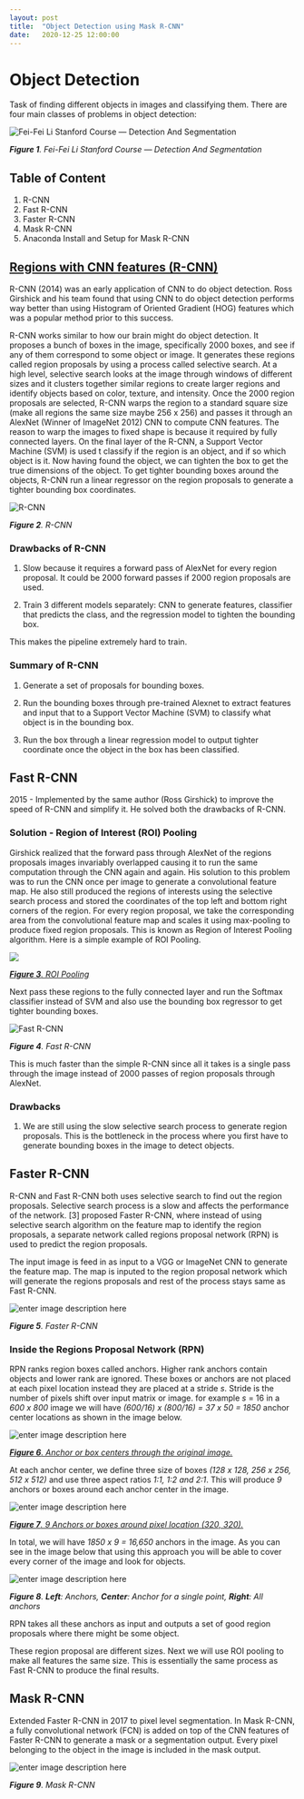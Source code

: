 ```yaml
---
layout: post
title:  "Object Detection using Mask R-CNN"
date:   2020-12-25 12:00:00
---
```


# Object Detection

Task of finding different objects in images and classifying them. There are four main classes of problems in object detection:

![Fei-Fei Li Stanford Course — Detection And Segmentation](https://1.bp.blogspot.com/-rhPX8JpRpZM/X-FFuUHfvWI/AAAAAAAAJ3Q/QD1FzBV2pik4ftrpwR86BwE99OJ_qRU_QCLcBGAsYHQ/s0/img3.png)

***Figure 1**. Fei-Fei Li Stanford Course — Detection And Segmentation*

## Table of Content

1. R-CNN
2. Fast R-CNN
3. Faster R-CNN
4. Mask R-CNN
5. Anaconda Install and Setup for Mask R-CNN

## [Regions with CNN features (R-CNN)](https://arxiv.org/pdf/1311.2524.pdf) 

R-CNN (2014) was an early application of CNN to do object detection. Ross Girshick and his team found that using CNN to do object detection performs way better than using Histogram of Oriented Gradient (HOG) features which was a popular method prior to this success.

R-CNN works similar to how our brain might do object detection. It proposes a bunch of boxes in the image, specifically 2000 boxes, and see if any of them correspond to some object or image. It generates these regions called region proposals by using a process called selective search. At a high level, selective search looks at the image through windows of different sizes and it clusters together similar regions to create larger regions and identify objects based on color, texture, and intensity. Once the 2000 region proposals are selected, R-CNN warps the region to a standard square size (make all regions the same size maybe 256 x 256) and passes it through an AlexNet (Winner of ImageNet 2012) CNN to compute CNN features. The reason to warp the images to fixed shape is because it required by fully connected layers. On the final layer of the R-CNN, a Support Vector Machine (SVM) is used t classify if the region is an object, and if so which object is it. Now having found the object, we can tighten the box to get the true dimensions of the object. To get tighter bounding boxes around the objects, R-CNN run a linear regressor on the region proposals to generate a tighter bounding box coordinates. 

![R-CNN ](https://1.bp.blogspot.com/-I7EhelkrUr0/X-FFv69f3sI/AAAAAAAAJ3g/tUVPeQdpJv0WKsZ1hsUE5E5rBaNGgElKwCLcBGAsYHQ/s0/img6.png)

***Figure 2**. R-CNN*

### Drawbacks of R-CNN

1. Slow because it requires a forward pass of AlexNet for every region proposal. It could be 2000 forward passes if 2000 region proposals are used.

2. Train 3 different models separately: CNN to generate features, classifier that predicts the class, and the regression model to tighten the bounding box.

This makes the pipeline extremely hard to train.

### Summary of R-CNN

1. Generate a set of proposals for bounding boxes.

2. Run the bounding boxes through pre-trained Alexnet to extract features and input that to a Support Vector Machine (SVM) to classify what object is in the bounding box.
 
3. Run the box through a linear regression model to output tighter coordinate once the object in the box has been classified.

## Fast R-CNN

2015 - Implemented by the same author (Ross Girshick) to improve the speed of R-CNN and simplify it. He solved both the drawbacks of R-CNN.

### Solution - Region of Interest (ROI) Pooling

Girshick realized that the forward pass through AlexNet of the regions proposals images invariably overlapped causing it to run the same computation through the CNN again and again. His solution to this problem was to run the CNN once per image to generate a convolutional feature map. He also still produced the regions of interests using the selective search process and stored the coordinates of the top left and bottom right corners of the region. For every region proposal, we take the corresponding area from the convolutional feature map and scales it using max-pooling to produce fixed region proposals. This is known as Region of Interest Pooling algorithm. Here is a simple example of ROI Pooling.

![](https://1.bp.blogspot.com/-ZPSfNpf8IDg/X-H7GxPFkiI/AAAAAAAAJ44/E6yjqLewyW8LLeEUm9XXN9Qqo0HPxe5GwCLcBGAsYHQ/s1274/Screen%2BShot%2B2020-12-22%2Bat%2B8.56.16%2BAM.png)

[***Figure 3**. ROI Pooling*](https://deepsense.ai/region-of-interest-pooling-explained/)

Next pass these regions to the fully connected layer and run the Softmax classifier instead of SVM and also use the bounding box regressor to get tighter bounding boxes.

![Fast R-CNN](https://1.bp.blogspot.com/-3uK_kTwWpqQ/X-FFwtt6ReI/AAAAAAAAJ3k/xDPGoyzFamog9n3mwMzfV9wWLtG7GPiyACLcBGAsYHQ/s0/img7.jpeg)

***Figure 4**. Fast R-CNN*

This is much faster than the simple R-CNN since all it takes is a single pass through the image instead of 2000 passes of region proposals through AlexNet.

### Drawbacks

1. We are still using the slow selective search process to generate region proposals. This is the bottleneck in the process where you first have to generate bounding boxes in the image to detect objects.

## Faster R-CNN

R-CNN and Fast R-CNN both uses selective search to find out the region proposals. Selective search process is a slow and affects the performance of the network. [3] proposed Faster R-CNN, where instead of using selective search algorithm on the feature map to identify the region proposals, a separate network called regions proposal network (RPN) is used to predict the region proposals. 

The input image is feed in as input to a VGG or ImageNet CNN to generate the feature map. The map is inputed to the region proposal network which will generate the regions proposals and rest of the process stays same as Fast R-CNN.

![enter image description here](https://1.bp.blogspot.com/-x_AfOO7MuSs/X-FFu35KWII/AAAAAAAAJ3Y/czFnmkVPp6sOD2DznUvwKLzwXujySiUQACLcBGAsYHQ/s0/img4.jpeg)

***Figure 5**. Faster R-CNN*

### Inside the Regions Proposal Network (RPN)

RPN ranks region boxes called anchors. Higher rank anchors contain objects and lower rank are ignored. These boxes or anchors are not placed at each pixel location instead they are placed at a stride *s*. Stride is the number of pixels shift over input matrix or image. for example *s* = 16  in a *600 x 800* image we will have *(600/16) x (800/16) = 37 x 50 = 1850* anchor center locations as shown in the image below.

![enter image description here](https://1.bp.blogspot.com/-Tkcjc5nHrWA/X-VLmsrIWwI/AAAAAAAAJ5k/ohmXLLgpb-Q796GzkTE9Rd-ulcnC66wCgCLcBGAsYHQ/s320/rpn-anchors-centers.png)

[***Figure 6**. Anchor or box centers through the original image.*](https://tryolabs.com/blog/2018/01/18/faster-r-cnn-down-the-rabbit-hole-of-modern-object-detection/)

At each anchor center, we define three size of boxes *(128 x 128, 256 x 256, 512 x 512)* and use three aspect ratios *1:1, 1:2 and 2:1*. This will produce *9* anchors or boxes around each anchor center in the image.

![enter image description here](https://1.bp.blogspot.com/-gzS7_sEP_s4/X-VT27yD-dI/AAAAAAAAJ50/FK3sWm4hMP8gKDvTI2jU7P5Dpvlpvt1wgCLcBGAsYHQ/s0/anchors.png)

*[**Figure 7**. 9 Anchors or boxes around pixel location (320, 320).](https://medium.com/@smallfishbigsea/faster-r-cnn-explained-864d4fb7e3f8)*

In total, we will have *1850 x 9 = 16,650* anchors in the image. As you can see in the image below that using this approach you will be able to cover every corner of the image and look for objects.

![enter image description here](https://1.bp.blogspot.com/-me-hC5S4jFw/X-VXOgzPhGI/AAAAAAAAJ6E/AMJb_5bGXj8g4zyz95403z3wfymmAEZbACLcBGAsYHQ/s0/anchors-progress.png)

***Figure 8**. **Left**: Anchors, **Center**: Anchor for a single point, **Right**: All anchors*

RPN takes all these anchors as input and outputs a set of good region proposals where there might be some object.

These region proposal are different sizes. Next we will use ROI pooling to make all features the same size. This is essentially the same process as Fast R-CNN to produce the final results. 

## Mask R-CNN

Extended Faster R-CNN in 2017 to pixel level segmentation. In Mask R-CNN, a fully convolutional network (FCN) is added on top of the CNN features of Faster R-CNN to generate a mask or a segmentation output. Every pixel belonging to the object in the image is included in the mask output.

![enter image description here](https://1.bp.blogspot.com/-7asg0i3VKD0/X-VeFLLO_HI/AAAAAAAAJ6g/aWJUgwxgcisM6EGX2Nr-r1OfZg5fx1yGgCLcBGAsYHQ/s0/img5.png)

***Figure 9**. Mask R-CNN* 